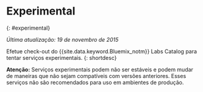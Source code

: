 

# Experimental
{: #experimental}

*Última atualização: 19 de novembro de 2015*

Efetue check-out do {{site.data.keyword.Bluemix_notm}} Labs Catalog para tentar serviços experimentais.
{: shortdesc} 



**Atenção:** Serviços experimentais podem não ser estáveis e podem mudar de maneiras que não sejam compatíveis com versões anteriores. Esses serviços não são recomendados para uso em ambientes de produção. 


